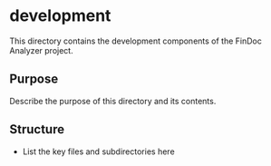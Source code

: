 # development

This directory contains the development components of the FinDoc Analyzer project.

## Purpose

Describe the purpose of this directory and its contents.

## Structure

- List the key files and subdirectories here
